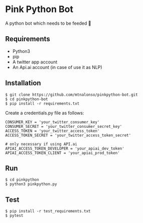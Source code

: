 # Pink Python Bot
A python bot which needs to be feeded :snake:

## Requirements

- Python3
- pip
- A twitter app account
- An Api.ai account (in case of use it as NLP)

## Installation

    $ git clone https://github.com/mtnalonso/pinkpython-bot.git
    $ cd pinkpython-bot
    $ pip install -r requirements.txt

Create a credentials.py file as follows:

    CONSUMER_KEY = 'your_twitter_consumer_key'
    CONSUMER_SECRET = 'your_twitter_consumer_secret_key'
    ACCESS_TOKEN = 'your_twitter_access_token'
    ACCESS_TOKEN_SECRET = 'your_twitter_access_token_secret'

    # only necessary if using API.ai
    APIAI_ACCESS_TOKEN_DEVELOPER = 'your_apiai_dev_token'
    APIAI_ACCESS_TOKEN_CLIENT = 'your_apiai_prod_token'

## Run

    $ cd pinkpython
    $ python3 pinkpython.py

## Test

    $ pip install -r test_requirements.txt
    $ pytest
